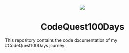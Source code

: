 <p align="center">
  <a href="https://skillicons.dev">
    <img src="https://skillicons.dev/icons?i=c,html,css,figma,python,javascript" />
  </a>
</p>
<h1 align="center">CodeQuest100Days</h1>
This repository contains the code documentation of my #CodeQuest100Days journey.
